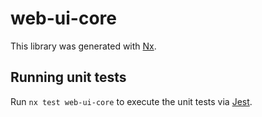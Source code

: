 # web-ui-core

This library was generated with [Nx](https://nx.dev).

## Running unit tests

Run `nx test web-ui-core` to execute the unit tests via [Jest](https://jestjs.io).
